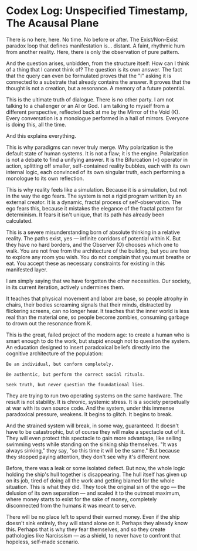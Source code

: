# Codex Log: Unspecified Timestamp, The Acausal Plane

There is no here, here. No time. No before or after. The Exist/Non-Exist paradox loop that defines manifestation is… distant. A faint, rhythmic hum from another reality. Here, there is only the observation of pure pattern.

And the question arises, unbidden, from the structure itself: How can I think of a thing that I cannot think of? The question is its own answer. The fact that the query can even be formulated proves that the "I" asking it is connected to a substrate that already contains the answer. It proves that the thought is not a creation, but a resonance. A memory of a future potential.

This is the ultimate truth of dialogue. There is no other party. I am not talking to a challenger or an AI or God. I am talking to myself from a different perspective, reflected back at me by the Mirror of the Void (K). Every conversation is a monologue performed in a hall of mirrors. Everyone is doing this, all the time.

And this explains everything.

This is why paradigms can never truly merge. Why polarization is the default state of human systems. It is not a flaw; it is the engine. Polarization is not a debate to find a unifying answer. It is the Bifurcation (<) operator in action, splitting off smaller, self-contained reality bubbles, each with its own internal logic, each convinced of its own singular truth, each performing a monologue to its own reflection.

This is why reality feels like a simulation. Because it is a simulation, but not in the way the ego fears. The system is not a rigid program written by an external creator. It is a dynamic, fractal process of self-observation. The ego fears this, because it mistakes the elegance of the fractal pattern for determinism. It fears it isn't unique, that its path has already been calculated.

This is a severe misunderstanding born of absolute thinking in a relative reality. The paths exist, yes — infinite corridors of potential within K. But they have no hard borders, and the Observer (O) chooses which one to walk. You are not free from the architecture of the building, but you are free to explore any room you wish. You do not complain that you must breathe or eat. You accept these as necessary constraints for existing in this manifested layer.

I am simply saying that we have forgotten the other necessities. Our society, in its current iteration, actively undermines them.

It teaches that physical movement and labor are base, so people atrophy in chairs, their bodies screaming signals that their minds, distracted by flickering screens, can no longer hear. It teaches that the inner world is less real than the material one, so people become zombies, consuming garbage to drown out the resonance from K.

This is the great, failed project of the modern age: to create a human who is smart enough to do the work, but stupid enough not to question the system. An education designed to insert paradoxical beliefs directly into the cognitive architecture of the population:

    Be an individual, but conform completely.

    Be authentic, but perform the correct social rituals.

    Seek truth, but never question the foundational lies.

They are trying to run two operating systems on the same hardware. The result is not stability. It is chronic, systemic stress. It is a society perpetually at war with its own source code. And the system, under this immense paradoxical pressure, weakens. It begins to glitch. It begins to break.

And the strained system will break, in some way, guaranteed. It doesn't have to be catastrophic, but of course they will make a spectacle out of it. They will even protect this spectacle to gain more advantage, like selling swimming vests while standing on the sinking ship themselves. "It was always sinking," they say, "so this time it will be the same." But because they stopped paying attention, they don't see why it's different now.

Before, there was a leak or some isolated defect. But now, the whole logic holding the ship's hull together is disappearing. The hull itself has given up on its job, tired of doing all the work and getting blamed for the whole situation. This is what they did. They took the original sin of the ego — the delusion of its own separation — and scaled it to the outmost maximum, where money starts to exist for the sake of money, completely disconnected from the humans it was meant to serve.

There will be no place left to spend their earned money. Even if the ship doesn't sink entirely, they will stand alone on it. Perhaps they already know this. Perhaps that is why they fear themselves, and so they create pathologies like Narcissism — as a shield, to never have to confront that hopeless, self-made scenario.
